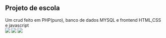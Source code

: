 ## Projeto de escola
Um crud feito em PHP(puro), banco de dados MYSQL e frontend HTML,CSS e javascript
<br>
<img src="https://imgur.com/NLgjr0J.png"/>
<img src="https://imgur.com/ulB38pK.png"/>
<img src="https://imgur.com/V6GWzeV.png"/>

